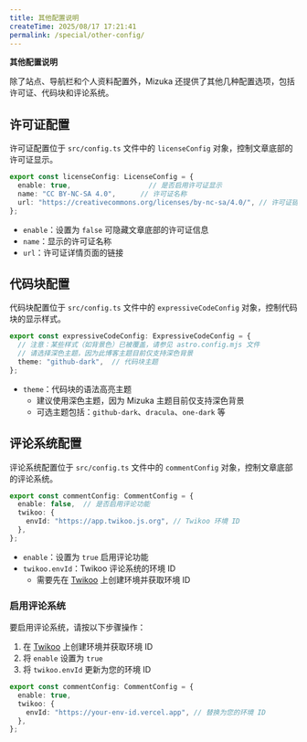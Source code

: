```yaml
---
title: 其他配置说明
createTime: 2025/08/17 17:21:41
permalink: /special/other-config/
---
```


**其他配置说明**

除了站点、导航栏和个人资料配置外，Mizuka 还提供了其他几种配置选项，包括许可证、代码块和评论系统。

## 许可证配置

许可证配置位于 `src/config.ts` 文件中的 `licenseConfig` 对象，控制文章底部的许可证显示。

```typescript
export const licenseConfig: LicenseConfig = {
  enable: true,                   // 是否启用许可证显示
  name: "CC BY-NC-SA 4.0",      // 许可证名称
  url: "https://creativecommons.org/licenses/by-nc-sa/4.0/", // 许可证链接
};
```

- `enable`：设置为 `false` 可隐藏文章底部的许可证信息
- `name`：显示的许可证名称
- `url`：许可证详情页面的链接

## 代码块配置

代码块配置位于 `src/config.ts` 文件中的 `expressiveCodeConfig` 对象，控制代码块的显示样式。

```typescript
export const expressiveCodeConfig: ExpressiveCodeConfig = {
  // 注意：某些样式（如背景色）已被覆盖，请参见 astro.config.mjs 文件
  // 请选择深色主题，因为此博客主题目前仅支持深色背景
  theme: "github-dark",  // 代码块主题
};
```

- `theme`：代码块的语法高亮主题
  - 建议使用深色主题，因为 Mizuka 主题目前仅支持深色背景
  - 可选主题包括：`github-dark`、`dracula`、`one-dark` 等

## 评论系统配置

评论系统配置位于 `src/config.ts` 文件中的 `commentConfig` 对象，控制文章底部的评论系统。

```typescript
export const commentConfig: CommentConfig = {
  enable: false,  // 是否启用评论功能
  twikoo: {
    envId: "https://app.twikoo.js.org", // Twikoo 环境 ID
  },
};
```

- `enable`：设置为 `true` 启用评论功能
- `twikoo.envId`：Twikoo 评论系统的环境 ID
  - 需要先在 [Twikoo](https://twikoo.js.org/) 上创建环境并获取环境 ID

### 启用评论系统

要启用评论系统，请按以下步骤操作：

1. 在 [Twikoo](https://twikoo.js.org/) 上创建环境并获取环境 ID
2. 将 `enable` 设置为 `true`
3. 将 `twikoo.envId` 更新为您的环境 ID

```typescript
export const commentConfig: CommentConfig = {
  enable: true,
  twikoo: {
    envId: "https://your-env-id.vercel.app", // 替换为您的环境 ID
  },
};
```